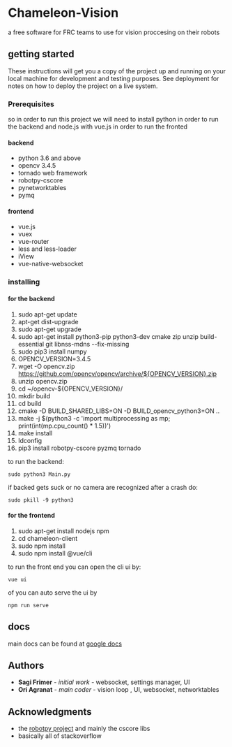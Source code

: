 # Chameleon-Vision
a free software for FRC teams to use for vision proccesing on their robots 
## getting started
These instructions will get you a copy of the project up and running on your local machine for development and testing purposes. See deployment for notes on how to deploy the project on a live system.

### Prerequisites

so in order to run this project we will need to install python in order to run the backend and node.js with vue.js in order to run the fronted
#### backend
- python 3.6 and above
- opencv 3.4.5
- tornado web framework
- robotpy-cscore
- pynetworktables
- pymq

#### frontend
- vue.js
- vuex
- vue-router
- less and less-loader
- iView
- vue-native-websocket
 

### installing 
#### for the backend
1. sudo apt-get update 
2. apt-get dist-upgrade
3. sudo apt-get upgrade 
4. sudo apt-get install python3-pip python3-dev cmake zip unzip build-essential git libnss-mdns --fix-missing
5. sudo pip3 install numpy
6. OPENCV_VERSION=3.4.5
7. wget -O opencv.zip https://github.com/opencv/opencv/archive/${OPENCV_VERSION}.zip
8. unzip opencv.zip
9. cd ~/opencv-${OPENCV_VERSION}/
10. mkdir build
11. cd build
12. cmake -D BUILD_SHARED_LIBS=ON -D BUILD_opencv_python3=ON ..
13. make -j $(python3 -c 'import multiprocessing as mp; print(int(mp.cpu_count() * 1.5))')
14. make install
15. ldconfig
16. pip3 install robotpy-cscore pyzmq tornado  

to run the backend:
```
sudo python3 Main.py
```
if backed gets suck or no camera are recognized after a crash do:
```
sudo pkill -9 python3
```

#### for the frontend
1. sudo apt-get install nodejs npm
2. cd chameleon-client 
3. sudo npm install
4. sudo npm install @vue/cli

to run the front end you can open the cli ui by:
```
vue ui
```
of you can auto serve the ui by 
```
npm run serve
```



## docs
main docs can be found at [google docs](https://docs.google.com/document/d/1qDuwHtpIPJfyXGIL8PJG89LZwRWbn2J9f-5g19lWL9U/edit?usp=sharing)

## Authors
* **Sagi Frimer** - *initial work* - websocket, settings manager, UI
* **Ori Agranat** - *main coder* - vision loop , UI, websocket, networktables

## Acknowledgments
* the [robotpy project](https://github.com/robotpy) and mainly the cscore libs
* basically all of stackoverflow
